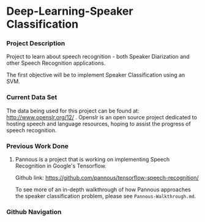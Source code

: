 Deep-Learning-Speaker Classification
====================================

### Project Description ###

Project to learn about speech recognition - both Speaker Diarization and other Speech Recognition applications.

The first objective will be to implement Speaker Classification using an SVM.

### Current Data Set ###

The data being used for this project can be found at: http://www.openslr.org/12/ . Openslr is an open source project dedicated to hosting speech and language resources, hoping to assist the progress of speech recognition.

### Previous Work Done ###

   1. Pannous is a project that is working on implementing Speech Recognition in Google's Tensorflow. 
   
       Github link: https://github.com/pannous/tensorflow-speech-recognition/
   
       To see more of an in-depth walkthrough of how Pannous approaches the speaker classification problem, please see `Pannous-Walkthrough.md`.
       
### Github Navigation ###

